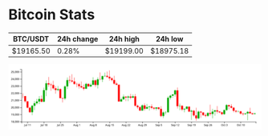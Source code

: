 # Bitcoin Stats

BTC/USDT|24h change|24h high|24h low|
|---|---|---|---|
|$19165.50|0.28%|$19199.00|$18975.18|

<img src="./chart.svg">
